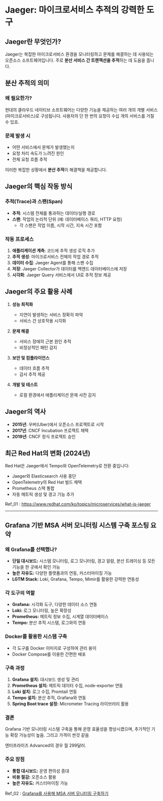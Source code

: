 
# Jaeger: 마이크로서비스 추적의 강력한 도구 

## Jaeger란 무엇인가?

Jaeger는 복잡한 마이크로서비스 환경을 모니터링하고 문제를 해결하는 데 사용되는 오픈소스 소프트웨어입니다. 주로 **분산 서비스 간 트랜잭션을 추적**하는 데 도움을 줍니다.

## 분산 추적의 의미

### 왜 필요한가?

현대의 클라우드 네이티브 소프트웨어는 다양한 기능을 제공하는 여러 개의 개별 서비스(마이크로서비스)로 구성됩니다. 사용자의 단 한 번의 요청이 수십 개의 서비스를 거칠 수 있죠.

### 문제 발생 시

- 어떤 서비스에서 문제가 발생했는지
- 요청 처리 속도가 느려진 원인
- 전체 요청 흐름 추적

이러한 복잡한 상황에서 **분산 추적**이 해결책을 제공합니다.

## Jaeger의 핵심 작동 방식

### 추적(Trace)과 스팬(Span)

- **추적**: 시스템 전체를 통과하는 데이터/실행 경로
- **스팬**: 작업의 논리적 단위 (예: 데이터베이스 쿼리, HTTP 요청)
  - 각 스팬은 작업 이름, 시작 시간, 지속 시간 포함

### 작동 프로세스

1. **애플리케이션 계측**: 코드에 추적 생성 로직 추가
2. **추적 생성**: 마이크로서비스 전체의 작업 경로 추적
3. **데이터 수집**: Jaeger Agent를 통해 스팬 수집
4. **저장**: Jaeger Collector가 데이터를 백엔드 데이터베이스에 저장
5. **시각화**: Jaeger Query 서비스에서 UI로 추적 정보 제공

## Jaeger의 주요 활용 사례

1. **성능 최적화**
   - 지연이 발생하는 서비스 정확히 파악
   - 서비스 간 상호작용 시각화

2. **문제 해결**
   - 서비스 장애의 근본 원인 추적
   - 비정상적인 패턴 감지

3. **보안 및 컴플라이언스**
   - 데이터 흐름 추적
   - 감사 추적 제공

4. **개발 및 테스트**
   - 로컬 환경에서 애플리케이션 문제 사전 감지

## Jaeger의 역사

- **2015년**: 우버(Uber)에서 오픈소스 프로젝트로 시작
- **2017년**: CNCF Incubation 프로젝트 채택
- **2019년**: CNCF 정식 프로젝트 승인

## 최근 Red Hat의 변화 (2024년)

Red Hat은 Jaeger에서 Tempo와 OpenTelemetry로 전환 중입니다:

- Jaeger와 Elasticsearch 사용 중단
- OpenTelemetry의 Red Hat 빌드 채택
- Prometheus 스택 통합
- 자동 메트릭 생성 및 경고 기능 추가

Ref_01 : https://www.redhat.com/ko/topics/microservices/what-is-jaeger


---

## Grafana 기반 MSA 서버 모니터링 시스템 구축 포스팅 요약

### 왜 Grafana를 선택했나?
* **단일 대시보드:** 시스템 모니터링, 로그 모니터링, 경고 알람, 분산 트레이싱 등 모든 기능을 한 곳에서 확인 가능
* **높은 자유도:** 다양한 플랫폼과의 연동, 커스터마이징 가능
* **LGTM Stack:** Loki, Grafana, Tempo, Mimir를 활용한 강력한 연동성

### 각 도구의 역할
* **Grafana:** 시각화 도구, 다양한 데이터 소스 연동
* **Loki:** 로그 모니터링, 높은 확장성
* **Prometheus:** 메트릭 정보 수집, 시계열 데이터베이스
* **Tempo:** 분산 추적 시스템, 로그와의 연동

### Docker를 활용한 시스템 구축
* 각 도구를 Docker 이미지로 구성하여 관리 용이
* Docker Compose를 이용한 간편한 배포

### 구축 과정
1. **Grafana 설치:** 대시보드 생성 및 관리
2. **Prometheus 설치:** 메트릭 데이터 수집, node-exporter 연동
3. **Loki 설치:** 로그 수집, Promtail 연동
4. **Tempo 설치:** 분산 추적, Grafana와 연동
5. **Spring Boot trace 설정:** Micrometer Tracing 라이브러리 활용

### 결론
Grafana 기반 모니터링 시스템 구축을 통해 운영 효율성을 향상시켰으며, 추가적인 기능 확장 가능성이 높음. 그리고 가격이 싼것 같음

엔터프라이즈 Advanced의 경우 월 299달러.

### 주요 장점
* **통합 대시보드:** 운영 편의성 증대
* **비용 절감:** 오픈소스 활용
* **높은 자유도:** 커스터마이징 가능




Ref_02 : [Grafana를 사용해 MSA 서버 모니터링 구축하기](https://velog.io/@dudgns0507/Grafana%EB%A5%BC-%EC%82%AC%EC%9A%A9%ED%95%B4-MSA-%EC%84%9C%EB%B2%84-%EB%AA%A8%EB%8B%88%ED%84%B0%EB%A7%81-%EA%B5%AC%EC%B6%95%ED%95%98%EA%B8%B0-Loki-Tempo-Prometheus)
